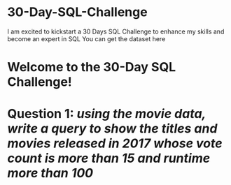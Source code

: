 # 30-Day-SQL-Challenge
I am excited to kickstart a 30 Days SQL Challenge to enhance my skills and become an expert in SQL
You can get the dataset here
# Welcome to the 30-Day SQL Challenge!

# Question 1: *using the movie data, write a query to show the titles and movies released in 2017 whose vote count is more than 15 and runtime more than 100*
